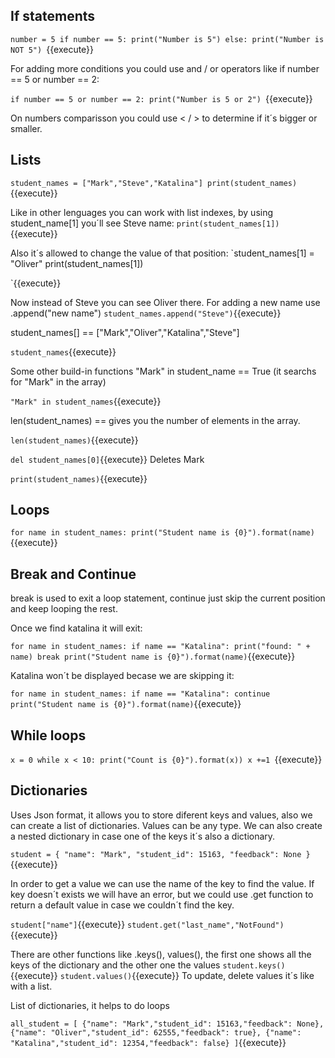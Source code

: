 <h2>If statements</h2>

`number = 5
if number == 5:
    print("Number is 5")
else:
    print("Number is NOT 5")
`{{execute}}


For adding more conditions you could use and / or operators like if number == 5 or number == 2:

`if number == 5 or number == 2:
    print("Number is 5 or 2")
    `{{execute}}

On numbers comparisson you could use < / > to determine if it´s bigger or smaller.


<h2>Lists</h2>

`student_names = ["Mark","Steve","Katalina"]
print(student_names)`{{execute}}

Like in other lenguages you can work with list indexes, by using student_name[1] you´ll see Steve name:
`print(student_names[1])`{{execute}}

Also it´s allowed to change the value of that position:
`student_names[1] = "Oliver"
print(student_names[1])

`{{execute}}

Now instead of Steve you can see Oliver there.
For adding a new name use .append("new name")
`student_names.append("Steve")`{{execute}}

student_names[] == ["Mark","Oliver","Katalina","Steve"]

`student_names`{{execute}}

Some other build-in functions
"Mark" in student_name == True (it searchs for "Mark" in the array)

`"Mark" in student_names`{{execute}}

len(student_names) == gives you the number of elements in the array. 

`len(student_names)`{{execute}}

`del student_names[0]`{{execute}}  Deletes Mark

`print(student_names)`{{execute}}


<h2>Loops</h2>

`for name in student_names:
   print("Student name is {0}").format(name)`{{execute}}

<h2>Break and Continue</h2>

break is used to exit a loop statement, continue just skip the current position and keep looping the rest.

Once we find katalina it will exit:

`for name in student_names:
    if name == "Katalina":
        print("found: " + name)
        break
    print("Student name is {0}").format(name)`{{execute}}

Katalina won´t be displayed becase we are skipping it:

`for name in student_names:
    if name == "Katalina":
        continue             
   print("Student name is {0}").format(name)`{{execute}}


<h2>While loops</h2>

`x = 0
while x < 10:
    print("Count is {0}").format(x))
    x +=1 `{{execute}}

<h2>Dictionaries</h2>

Uses Json format, it allows you to store diferent keys and values, also we can create a list of dictionaries. Values can be any type. We can also create a nested dictionary in case one of the keys it´s also a dictionary.

`student = {
    "name": "Mark",
    "student_id": 15163,
    "feedback": None
}`{{execute}}

In order to get a value we can use the name of the key to find the value. If key doesn´t exists we will have an error, but we could use .get function to return a default value in case we couldn´t find the key.

`student["name"]`{{execute}}
`student.get("last_name","NotFound")`{{execute}}

There are other functions like .keys(), values(), the first one shows all the keys of the dictionary and the other one the values
`student.keys()`{{execute}}
`student.values()`{{execute}}
To update, delete values it´s like with a list.

List of dictionaries, it helps to do loops

`all_student = [
    {"name": "Mark","student_id": 15163,"feedback": None},
    {"name": "Oliver","student_id": 62555,"feedback": true},
    {"name": "Katalina","student_id": 12354,"feedback": false}
]`{{execute}}




